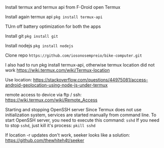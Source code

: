 Install termux and termux api from F-Droid
open Termux

Install again termux api
```pkg install termux-api```

TUrn off battery optimization for both the apps

Install git
```pkg install git```

Install nodejs
```pkg install nodejs```

Clone repo
```https://github.com/iosonosempreio/bike-computer.git```

I also had to run pkg install termux-api, otherwise termux location did not work https://wiki.termux.com/wiki/Termux-location

Use location: https://stackoverflow.com/questions/44975081/access-android-geolocation-using-node-js-under-termux



remote access to device via ftp / ssh: https://wiki.termux.com/wiki/Remote_Access

Starting and stopping OpenSSH server
Since Termux does not use initialization system, services are started manually from command line.
To start OpenSSH server, you need to execute this command:
```sshd```
If you need to stop `sshd`, just kill it's process:
```pkill sshd```




If location -r updates don't work, seeker looks like a solution: https://github.com/thewhiteh4t/seeker